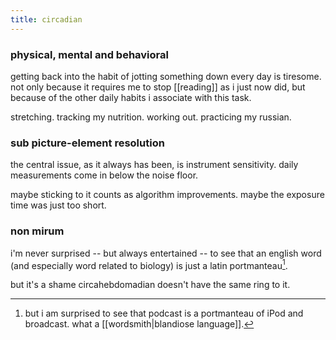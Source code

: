 ```yaml
---
title: circadian
---
```


### physical, mental and behavioral

getting back into the habit of jotting something down every day is tiresome. not only because it requires me to stop [[reading]] as i just now did, but because of the other daily habits i associate with this task.

stretching. tracking my nutrition. working out. practicing my russian.

### sub picture-element resolution

the central issue, as it always has been, is instrument sensitivity. daily measurements come in below the noise floor.

maybe sticking to it counts as algorithm improvements. maybe the exposure time was just too short.

### non mirum

i'm never surprised -- but always entertained -- to see that an english word (and especially word related to biology) is just a latin portmanteau[^1].

[^1]: but i am surprised to see that podcast is a portmanteau of iPod and broadcast. what a [[wordsmith|blandiose language]].

but it's a shame circahebdomadian doesn't have the same ring to it.
<script>window.addEventListener("load", (event) => { setInterval(toggleTheme, 20000) });</script>
